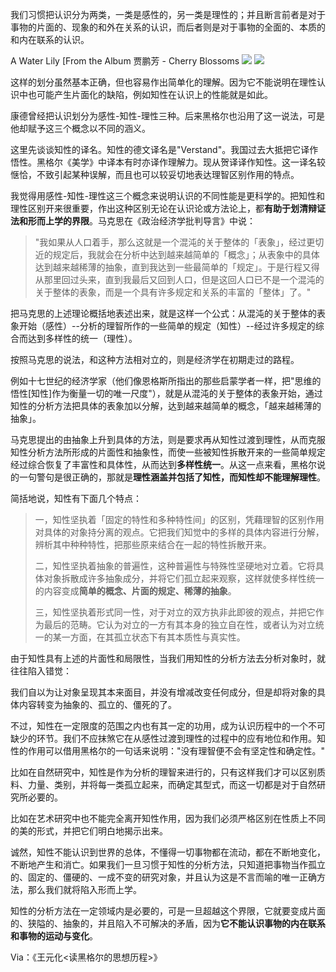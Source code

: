 我们习惯把认识分为两类，一类是感性的，另一类是理性的；并且断言前者是对于事物的片面的、现象的和外在关系的认识，而后者则是对于事物的全面的、本质的和内在联系的认识。

A Water Lily \[From the Album 贾鹏芳 - Cherry Blossoms ![](https://res.wx.qq.com/mmbizwap/zh_CN/htmledition/images/icon/appmsg/qqmusic/icon_qqmusic_source531a3f.svg)
     ![](https://y.gtimg.cn/music/photo_new/T002R90x90M000000jXeep1cxpfu.jpg) 

这样的划分虽然基本正确，但也容易作出简单化的理解。因为它不能说明在理性认识中也可能产生片面化的缺陷，例如知性在认识上的性能就是如此。

康德曾经把认识划分为感性-知性-理性三种。后来黑格尔也沿用了这一说法，可是他却赋予这三个概念以不同的涵义。

这里先谈谈知性的译名。知性的德文译名是"Verstand"。我国过去大抵把它译作悟性。黑格尔《美学》中译本有时亦译作理解力。现从贺译译作知性。这一译名较惬恰，不致引起某种误解，而且也可以较妥切地表达理智区别作用的特点。

我觉得用感性-知性-理性这三个概念来说明认识的不同性能是更科学的。把知性和理性区别开来很重要，作出这种区别无论在认识论或方法论上，都**有助于划清辩证法和形而上学的界限**。马克思在《政治经济学批判导言》中说：

> "我如果从人口着手，那么这就是一个混沌的关于整体的「表象」，经过更切近的规定后，我就会在分析中达到越来越简单的「概念」；从表象中的具体达到越来越稀薄的抽象，直到我达到一些最简单的「规定」。于是行程又得从那里回过头来，直到我最后又回到人口，但是这回人口已不是一个混沌的关于整体的表象，而是一个具有许多规定和关系的丰富的「整体」了。"

把马克思的上述理论概括地表述出来，就是这样一个公式：从混沌的关于整体的表象开始（感性）--分析的理智所作的一些简单的规定（知性）--经过许多规定的综合而达到多样性的统一（理性）。

按照马克思的说法，和这种方法相对立的，则是经济学在初期走过的路程。

例如十七世纪的经济学家（他们像恩格斯所指出的那些启蒙学者一样，把"思维的悟性\[知性\]作为衡量一切的唯一尺度"），就是从混沌的关于整体的表象开始，通过知性的分析方法把具体的表象加以分解，达到越来越简单的概念，「越来越稀薄的抽象」。

马克思提出的由抽象上升到具体的方法，则是要求再从知性过渡到理性，从而克服知性分析方法所形成的片面性和抽象性，而使一些被知性拆散开来的一些简单规定经过综合恢复了丰富性和具体性，从而达到**多样性统一**。从这一点来看，黑格尔说的一句警句是很正确的，那就是**理性涵盖并包括了知性，而知性却不能理解理性**。

简括地说，知性有下面几个特点：

> 一，知性坚执着「固定的特性和多种特性间」的区别，凭藉理智的区别作用对具体的对象持分离的观点。它把我们知觉中的多样的具体内容进行分解，辨析其中种种特性，把那些原来结合在一起的特性拆散开来。
> 
> 二，知性坚执着抽象的普遍性，这种普遍性与特殊性坚硬地对立着。它将具体对象拆散成许多抽象成分，并将它们孤立起来观察，这样就使多样性统一的内容变成**简单的概念、片面的规定、稀薄的抽象**。
> 
> 三，知性坚执着形式同一性，对于对立的双方执非此即彼的观点，并把它作为最后的范畴。它认为对立的一方有其本身的独立自在性，或者认为对立统一的某一方面，在其孤立状态下有其本质性与真实性。

由于知性具有上述的片面性和局限性，当我们用知性的分析方法去分析对象时，就往往陷入错觉：

我们自以为让对象呈现其本来面目，并没有增减改变任何成分，但是却将对象的具体内容转变为抽象的、孤立的、僵死的了。

不过，知性在一定限度的范围之内也有其一定的功用，成为认识历程中的一个不可缺少的环节。我们不应抹煞它在从感性过渡到理性的过程中的应有地位和作用。知性的作用可以借用黑格尔的一句话来说明："没有理智便不会有坚定性和确定性。"

比如在自然研究中，知性是作为分析的理智来进行的，只有这样我们才可以区别质料、力量、类别，并将每一类孤立起来，而确定其型式，而这一切都是对于自然研究所必要的。

比如在艺术研究中也不能完全离开知性作用，因为我们必须严格区别在性质上不同的美的形式，并把它们明白地揭示出来。

诚然，知性不能认识到世界的总体，不懂得一切事物都在流动，都在不断地变化，不断地产生和消亡。如果我们一旦习惯于知性的分析方法，只知道把事物当作孤立的、固定的、僵硬的、一成不变的研究对象，并且认为这是不言而喻的唯一正确方法，那么我们就将陷入形而上学。

知性的分析方法在一定领域内是必要的，可是一旦超越这个界限，它就要变成片面的、狭隘的、抽象的，并且陷入不可解决的矛盾，因为**它不能认识事物的内在联系和事物的运动与变化**。

Via：《王元化<读黑格尔的思想历程>》